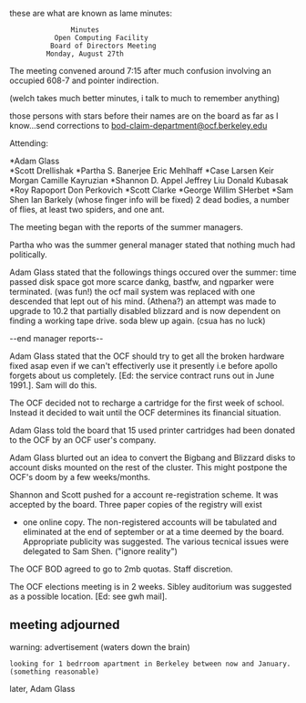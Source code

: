 these are what are known as lame minutes:


			       Minutes
		       Open Computing Facility
		      Board of Directors Meeting
			 Monday, August 27th


The meeting convened around 7:15 after much confusion involving an
occupied 608-7 and pointer indirection.

(welch takes much better minutes, i talk to much to remember anything)

those persons with stars before their names are on the board as far as I know...send corrections to bod-claim-department@ocf.berkeley.edu

Attending: 

*Adam Glass  
*Scott Drellishak
*Partha S. Banerjee
Eric Mehlhaff
*Case Larsen
Keir Morgan
Camille Kayruzian
*Shannon D. Appel
Jeffrey Liu
Donald Kubasak
*Roy Rapoport
Don Perkovich
*Scott Clarke
*George Willim SHerbet
*Sam Shen
Ian Barkely (whose finger info will be fixed)
2 dead bodies, a number of flies, at least two spiders, and one ant.

The meeting began with the reports of the summer managers.

Partha who was the summer general manager stated that nothing much had
politically.

Adam Glass stated that the followings things occured over the summer:
			time passed
			disk space got more scarce
			dankg, bastfw, and ngparker were terminated. (was fun!)
			the ocf mail system was replaced with one descended
				that lept out of his mind. (Athena?)
			an attempt was made to upgrade to 10.2 that partially
			disabled blizzard and is now dependent on finding
			a working tape drive.
			soda blew up again. (csua has no luck)
			
--end manager reports--			

Adam Glass stated that the OCF should try to get all the broken
hardware fixed asap even if we can't effectiverly use it presently i.e
before apollo forgets about us completely.  [Ed: the service contract
runs out in June 1991.]. Sam will do this.

The OCF decided not to recharge a cartridge for the first week of school.  Instead it decided to wait until the OCF determines its financial situation.

Adam Glass told the board that 15 used printer cartridges had been
donated to the OCF by an OCF user's company.

Adam Glass blurted out an idea to convert the Bigbang and Blizzard
disks to account disks mounted on the rest of the cluster.  This might
postpone the OCF's doom by a few weeks/months.

Shannon and Scott pushed for a account re-registration scheme.  It was
accepted by the board.  Three paper copies of the registry will exist
+ one online copy.  The non-registered accounts will be tabulated and
eliminated at the end of september or at a time deemed by the board.
Appropriate publicity was suggested.  The various tecnical issues were
delegated to Sam Shen. ("ignore reality")

The OCF BOD agreed to go to 2mb quotas.  Staff discretion.

The OCF elections meeting is in 2 weeks.  Sibley auditorium was
suggested as a possible location.  [Ed: see gwh mail].

meeting adjourned
---

warning: advertisement (waters down the brain)

	looking for 1 bedrroom apartment in Berkeley between now and January.
	(something reasonable)

later,
Adam Glass



